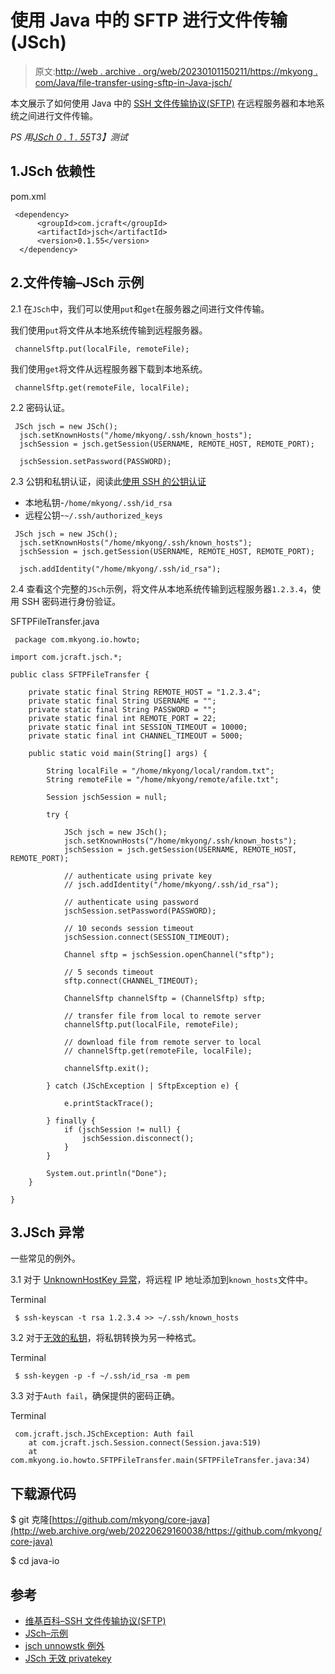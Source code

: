 # 使用 Java 中的 SFTP 进行文件传输(JSch)

> 原文:[http://web . archive . org/web/20230101150211/https://mkyong . com/Java/file-transfer-using-sftp-in-Java-jsch/](http://web.archive.org/web/20230101150211/https://mkyong.com/java/file-transfer-using-sftp-in-java-jsch/)

本文展示了如何使用 Java 中的 [SSH 文件传输协议(SFTP)](http://web.archive.org/web/20220629160038/https://en.wikipedia.org/wiki/SSH_File_Transfer_Protocol) 在远程服务器和本地系统之间进行文件传输。

*PS 用[JSch 0 . 1 . 55](http://web.archive.org/web/20220629160038/http://www.jcraft.com/jsch/)T3】测试*

## 1.JSch 依赖性

pom.xml

```
 <dependency>
      <groupId>com.jcraft</groupId>
      <artifactId>jsch</artifactId>
      <version>0.1.55</version>
  </dependency> 
```

## 2.文件传输–JSch 示例

2.1 在`JSch`中，我们可以使用`put`和`get`在服务器之间进行文件传输。

我们使用`put`将文件从本地系统传输到远程服务器。

```
 channelSftp.put(localFile, remoteFile); 
```

我们使用`get`将文件从远程服务器下载到本地系统。

```
 channelSftp.get(remoteFile, localFile); 
```

2.2 密码认证。

```
 JSch jsch = new JSch();
  jsch.setKnownHosts("/home/mkyong/.ssh/known_hosts");
  jschSession = jsch.getSession(USERNAME, REMOTE_HOST, REMOTE_PORT);

  jschSession.setPassword(PASSWORD); 
```

2.3 公钥和私钥认证，阅读此[使用 SSH 的公钥认证](http://web.archive.org/web/20220629160038/https://www.linode.com/docs/security/authentication/use-public-key-authentication-with-ssh/)

*   本地私钥-`/home/mkyong/.ssh/id_rsa`
*   远程公钥-`~/.ssh/authorized_keys`

```
 JSch jsch = new JSch();
  jsch.setKnownHosts("/home/mkyong/.ssh/known_hosts");
  jschSession = jsch.getSession(USERNAME, REMOTE_HOST, REMOTE_PORT);

  jsch.addIdentity("/home/mkyong/.ssh/id_rsa"); 
```

2.4 查看这个完整的`JSch`示例，将文件从本地系统传输到远程服务器`1.2.3.4`，使用 SSH 密码进行身份验证。

SFTPFileTransfer.java

```
 package com.mkyong.io.howto;

import com.jcraft.jsch.*;

public class SFTPFileTransfer {

    private static final String REMOTE_HOST = "1.2.3.4";
    private static final String USERNAME = "";
    private static final String PASSWORD = "";
    private static final int REMOTE_PORT = 22;
    private static final int SESSION_TIMEOUT = 10000;
    private static final int CHANNEL_TIMEOUT = 5000;

    public static void main(String[] args) {

        String localFile = "/home/mkyong/local/random.txt";
        String remoteFile = "/home/mkyong/remote/afile.txt";

        Session jschSession = null;

        try {

            JSch jsch = new JSch();
            jsch.setKnownHosts("/home/mkyong/.ssh/known_hosts");
            jschSession = jsch.getSession(USERNAME, REMOTE_HOST, REMOTE_PORT);

            // authenticate using private key
            // jsch.addIdentity("/home/mkyong/.ssh/id_rsa");

            // authenticate using password
            jschSession.setPassword(PASSWORD);

            // 10 seconds session timeout
            jschSession.connect(SESSION_TIMEOUT);

            Channel sftp = jschSession.openChannel("sftp");

            // 5 seconds timeout
            sftp.connect(CHANNEL_TIMEOUT);

            ChannelSftp channelSftp = (ChannelSftp) sftp;

            // transfer file from local to remote server
            channelSftp.put(localFile, remoteFile);

            // download file from remote server to local
            // channelSftp.get(remoteFile, localFile);

            channelSftp.exit();

        } catch (JSchException | SftpException e) {

            e.printStackTrace();

        } finally {
            if (jschSession != null) {
                jschSession.disconnect();
            }
        }

        System.out.println("Done");
    }

} 
```

## 3.JSch 异常

一些常见的例外。

3.1 对于 [UnknownHostKey 异常](/web/20220629160038/https://mkyong.com/java/jsch-unknownhostkey-exception/)，将远程 IP 地址添加到`known_hosts`文件中。

Terminal

```
 $ ssh-keyscan -t rsa 1.2.3.4 >> ~/.ssh/known_hosts 
```

3.2 对于[无效的私钥](/web/20220629160038/https://mkyong.com/java/jsch-invalid-privatekey-exception/)，将私钥转换为另一种格式。

Terminal

```
 $ ssh-keygen -p -f ~/.ssh/id_rsa -m pem 
```

3.3 对于`Auth fail`，确保提供的密码正确。

Terminal

```
 com.jcraft.jsch.JSchException: Auth fail
	at com.jcraft.jsch.Session.connect(Session.java:519)
	at com.mkyong.io.howto.SFTPFileTransfer.main(SFTPFileTransfer.java:34) 
```

## 下载源代码

$ git 克隆[https://github.com/mkyong/core-java](http://web.archive.org/web/20220629160038/https://github.com/mkyong/core-java)

$ cd java-io

## 参考

*   [维基百科–SSH 文件传输协议(SFTP)](http://web.archive.org/web/20220629160038/https://en.wikipedia.org/wiki/SSH_File_Transfer_Protocol)
*   [JSch–示例](http://web.archive.org/web/20220629160038/http://www.jcraft.com/jsch/examples/)
*   [jsch unnowstk 例外](/web/20220629160038/https://mkyong.com/java/jsch-unknownhostkey-exception/)
*   [JSch 无效 privatekey](/web/20220629160038/https://mkyong.com/java/jsch-invalid-privatekey-exception/)

<input type="hidden" id="mkyong-current-postId" value="16093">